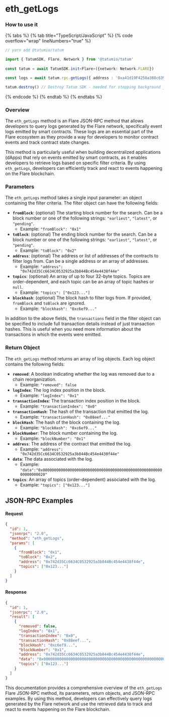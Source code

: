 # eth\_getLogs

### How to use it

{% tabs %}
{% tab title="TypeScript/JavaScript" %}
{% code overflow="wrap" lineNumbers="true" %}
```typescript
// yarn add @tatumio/tatum

import { TatumSDK, Flare, Network } from '@tatumio/tatum'
  
const tatum = await TatumSDK.init<Flare>({network: Network.FLARE})

const logs = await tatum.rpc.getLogs({ address : '0xa41d19F4258a388c639B7CcD938FCE3fb7D05e86'})

tatum.destroy() // Destroy Tatum SDK - needed for stopping background jobs
```
{% endcode %}
{% endtab %}
{% endtabs %}

### Overview

The `eth_getLogs` method is an Flare JSON-RPC method that allows developers to query logs generated by the Flare network, specifically event logs emitted by smart contracts. These logs are an essential part of the Flare ecosystem as they provide a way for developers to monitor contract events and track contract state changes.

This method is particularly useful when building decentralized applications (dApps) that rely on events emitted by smart contracts, as it enables developers to retrieve logs based on specific filter criteria. By using `eth_getLogs`, developers can efficiently track and react to events happening on the Flare blockchain.

### Parameters

The `eth_getLogs` method takes a single input parameter: an object containing the filter criteria. The filter object can have the following fields:

* **`fromBlock`**: (optional) The starting block number for the search. Can be a block number or one of the following strings: `"earliest"`, `"latest"`, or `"pending"`.
  * Example: `"fromBlock": "0x1"`
* **`toBlock`**: (optional) The ending block number for the search. Can be a block number or one of the following strings: `"earliest"`, `"latest"`, or `"pending"`.
  * Example: `"toBlock": "0x2"`
* **`address`**: (optional) The address or list of addresses of the contracts to filter logs from. Can be a single address or an array of addresses.
  * Example: `"address": "0x742d35Cc6634C0532925a3b844Bc454e4438f44e"`
* **`topics`**: (optional) An array of up to four 32-byte topics. Topics are order-dependent, and each topic can be an array of topic hashes or `null`.
  * Example: `"topics": ["0x123..."]`
* **`blockhash`**: (optional) The block hash to filter logs from. If provided, `fromBlock` and `toBlock` are ignored.
  * Example: `"blockhash": "0xc6ef9..."`

In addition to the above fields, the `transactions` field in the filter object can be specified to include full transaction details instead of just transaction hashes. This is useful when you need more information about the transactions in which the events were emitted.

### Return Object

The `eth_getLogs` method returns an array of log objects. Each log object contains the following fields:

* **`removed`**: A boolean indicating whether the log was removed due to a chain reorganization.
  * Example: `"removed": false`
* **`logIndex`**: The log index position in the block.
  * Example: `"logIndex": "0x1"`
* **`transactionIndex`**: The transaction index position in the block.
  * Example: `"transactionIndex": "0x0"`
* **`transactionHash`**: The hash of the transaction that emitted the log.
  * Example: `"transactionHash": "0x88eef..."`
* **`blockHash`**: The hash of the block containing the log.
  * Example: `"blockHash": "0xc6ef9..."`
* **`blockNumber`**: The block number containing the log.
  * Example: `"blockNumber": "0x1"`
* **`address`**: The address of the contract that emitted the log.
  * Example: `"address": "0x742d35Cc6634C0532925a3b844Bc454e4438f44e"`
* **`data`**: The data associated with the log.
  * Example: `"data":"0x0000000000000000000000000000000000000000000000000000000000000020"`
* **`topics`**: An array of topics (order-dependent) associated with the log.
  * Example: `"topics": ["0x123..."]`

## JSON-RPC Examples

#### Request

```json
{
  "id": 1,
  "jsonrpc": "2.0",
  "method": "eth_getLogs",
  "params": [
    {
      "fromBlock": "0x1",
      "toBlock": "0x2",
      "address": "0x742d35Cc6634C0532925a3b844Bc454e4438f44e",
      "topics": ["0x123..."]
    }
  ]
}
```

#### Response

```json
{
  "id": 1,
  "jsonrpc": "2.0",
  "result": [
    {
      "removed": false,
      "logIndex": "0x1",
      "transactionIndex": "0x0",
      "transactionHash": "0x88eef...",
      "blockHash": "0xc6ef9...",
      "blockNumber": "0x1",
      "address": "0x742d35Cc6634C0532925a3b844Bc454e4438f44e",
      "data": "0x0000000000000000000000000000000000000000000000000000000000000020",
      "topics": ["0x123..."]
    }
  ]
}
```

This documentation provides a comprehensive overview of the `eth_getLogs` Flare JSON-RPC method, its parameters, return objects, and JSON-RPC examples. By using this method, developers can effectively query logs generated by the Flare network and use the retrieved data to track and react to events happening on the Flare blockchain.
